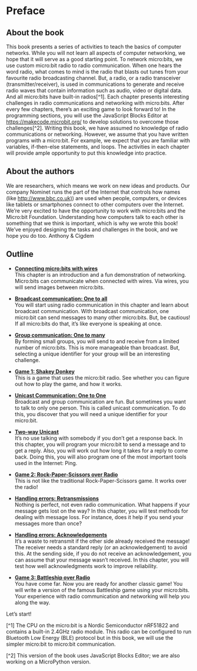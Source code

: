 Preface
=======

About the book
------------------------------------

This book presents a series of activities to teach the basics of computer networks. While you will not
learn all aspects of computer networking, we hope that it will serve as a good starting point.
To network micro:bits, we use custom micro:bit radio to radio communication. When one hears the
word radio, what comes to mind is the radio that blasts out tunes from your favourite radio broadcasting
channel. But, a radio, or a radio transceiver (transmitter/receiver), is used in communications to
generate and receive radio waves that contain information such as audio, video or digital data. And
all micro:bits have built-in radios[^1].
Each chapter presents interesting challenges in radio communications and networking with micro:bits.
After every few chapters, there’s an exciting game to look forward to! In the programming sections,
you will use the JavaScript Blocks Editor at https://makecode.microbit.org/ to develop solutions to
overcome those challenges[^2].
Writing this book, we have assumed no knowledge of radio communications or networking.
However, we assume that you have written programs with a micro:bit. For example, we expect that
you are familiar with variables, if-then-else statements, and loops. The activities in each chapter will
provide ample opportunity to put this knowledge into practice.


About the authors
-----------------

We are researchers, which means we work on new ideas and products. Our company Nominet runs the part of the Internet that controls how names (like
[http://www.bbc.co.uk)](http://www.bbc.co.uk)) are used when people, computers, or devices like tablets or smartphones connect to
other computers over the Internet. We’re very excited to have the opportunity to work with micro:bits
and the Micro:bit Foundation.
Understanding how computers talk to each other is something that we think is important, which is why
we wrote this book! We’ve enjoyed designing the tasks and challenges in the book, and we hope you
do too.
Anthony & Cigdem

Outline 
-------

-   [**Connecting micro:bits with wires**]()  
    This chapter is an introduction and a fun demonstration of networking. Micro:bits can communicate
    when connected with wires. Via wires, you will send images between micro:bits.

-   [**Broadcast communication: One to all**]()  
    You will start using radio communication in this chapter and learn about broadcast communication.
    With broadcast communication, one micro:bit can send messages to many other micro:bits. But, be
    cautious! If all micro:bits do that, it’s like everyone is speaking at once.

-   [**Group communication: One to many**]()   
    By forming small groups, you will send to and receive from a limited number of micro:bits. This is more
    manageable than broadcast. But, selecting a unique identifier for your group will be an interesting
     challenge.

-   [**Game 1: Shakey Donkey**]()   
    This is a game that uses the micro:bit radio. See whether you can figure out how to play the game,
    and how it works.

-   [**Unicast Communication: One to One**]()   
    Broadcast and group communication are fun. But sometimes you want to talk to only one person.
    This is called unicast communication. To do this, you discover that you will need a unique identifier
    for your micro:bit.

-   [**Two-way Unicast**]()   
    It’s no use talking with somebody if you don’t get a response back. In this chapter, you will program
    your micro:bit to send a message and to get a reply. Also, you will work out how long it takes for a
    reply to come back. Doing this, you will also program one of the most important tools used in the
    Internet: Ping.

-   [**Game 2: Rock-Paper-Scissors over Radio**]()     
    This is not like the traditional Rock-Paper-Scissors game. It
    works over the radio!

-   [**Handling errors: Retransmissions**]()   
     Nothing is perfect, not even radio communication. What happens if
    your message gets lost on the way? In this chapter, you will test
    methods for dealing with message loss. For instance, does it help if
    you send your messages more than once?

-   [**Handling errors: Acknowledgements**]()   
    It’s a waste to retransmit if the other side already received the message! The receiver needs a
    standard reply (or an acknowledgement) to avoid this. At the sending side, if you do not receive an
    acknowledgement, you can assume that your message wasn’t received. In this chapter, you will test
    how well acknowledgments work to improve reliability.

-   [**Game 3: Battleship over Radio**]()     
    You have come far. Now you are ready for another classic game!
    You will write a version of the famous Battleship game using
    your micro:bits. Your experience with radio communication and
    networking will help you along the way.

Let’s start!

[^1] The CPU on the micro:bit is a Nordic Semiconductor nRF51822 and contains a built-in 2.4GHz radio module. This radio can be configured to run Bluetooth Low Energy
(BLE) protocol but in this book, we will use the simpler micro:bit to micro:bit communication.

[^2] This version of the book uses JavaScript Blocks Editor; we are also working on a MicroPython version.
